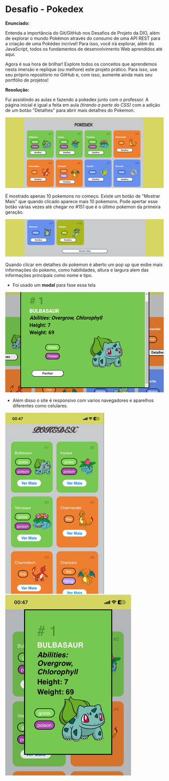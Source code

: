 

# Desafio - Pokedex

__Enunciado:__

Entenda a importância do Git/GitHub nos Desafios de Projeto da DIO, além de explorar o mundo Pokémon através do consumo de uma API REST para a criação de uma Pokédex incrível! Para isso, você irá explorar, além do JavaScript, todos os fundamentos de desenvolvimento Web aprendidos até aqui.
 
Agora é sua hora de brilhar! Explore todos os conceitos que aprendemos nesta imersão e replique (ou melhore) este projeto prático. Para isso, use seu próprio repositório no GitHub e, com isso, aumente ainda mais seu portfólio de projetos!

__Resolução:__

Fui assistindo as aulas e fazendo a pokedex junto com o professor. A página inicial é igual a feita em aula _(tirando a parte do CSS)_ com a adição de um botão "Detalhes" para abrir mais detalhes do Pokemon.

![Página inicial da Pokedex](https://github.com/luccabugatti/Bootcamp-Santander/blob/main/Exercicios%20das%20aulas/DesafioPokedex/assets/png/TelaInicial.png)

É mostrado apenas 10 pokemons no começo. Existe um botão de "Mostrar Mais" que quando clicado aparece mais 10 pokemons. Pode apertar esse botão várias vezes até chegar no #151 que é o último pokemon da primeira geração.

![Botão "Mostra Mais"](https://github.com/luccabugatti/Bootcamp-Santander/blob/main/Exercicios%20das%20aulas/DesafioPokedex/assets/png/MostrarMais.png)

Quando clicar em detalhes do pokemon é aberto um pop up que exibe mais informações do pokemo, como habilidades, altura e largura alem das informações principais como nome e tipo. 

* Foi usado um **modal** para fase essa tela

![Tela de detalhes do Pokemon](https://github.com/luccabugatti/Bootcamp-Santander/blob/main/Exercicios%20das%20aulas/DesafioPokedex/assets/png/Modal.png)


* Além disso o site é responsivo com varios navegadores e aparelhos diferentes como celulares.

<p float="left">
  <img src="https://github.com/luccabugatti/Bootcamp-Santander/blob/main/Exercicios%20das%20aulas/DesafioPokedex/assets/png/PaginaInicialCelular.jpg" width="314" style="margin-right: 10px;" alt="Tela incial da Pokedex no celular"/>
  <img src="https://github.com/luccabugatti/Bootcamp-Santander/blob/main/Exercicios%20das%20aulas/DesafioPokedex/assets/png/ModalCelular.jpg" width="400" alt="Tela de detalhes do Pokemon no celular"/> 
</p>
